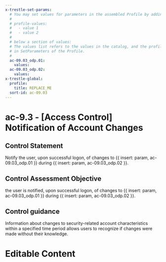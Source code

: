 ```yaml
---
x-trestle-set-params:
  # You may set values for parameters in the assembled Profile by adding
  #
  # profile-values:
  #   - value 1
  #   - value 2
  #
  # below a section of values:
  # The values list refers to the values in the catalog, and the profile-values represent values
  # in SetParameters of the Profile.
  #
  ac-09.03_odp.01:
    values:
  ac-09.03_odp.02:
    values:
x-trestle-global:
  profile:
    title: REPLACE_ME
  sort-id: ac-09.03
---
```


# ac-9.3 - \[Access Control\] Notification of Account Changes

## Control Statement

Notify the user, upon successful logon, of changes to {{ insert: param, ac-09.03_odp.01 }} during {{ insert: param, ac-09.03_odp.02 }}.

## Control Assessment Objective

the user is notified, upon successful logon, of changes to {{ insert: param, ac-09.03_odp.01 }} during {{ insert: param, ac-09.03_odp.02 }}.

## Control guidance

Information about changes to security-related account characteristics within a specified time period allows users to recognize if changes were made without their knowledge.

# Editable Content

<!-- Make additions and edits below -->
<!-- The above represents the contents of the control as received by the profile, prior to additions. -->
<!-- If the profile makes additions to the control, they will appear below. -->
<!-- The above markdown may not be edited but you may edit the content below, and/or introduce new additions to be made by the profile. -->
<!-- If there is a yaml header at the top, parameter values may be edited. Use --set-parameters to incorporate the changes during assembly. -->
<!-- The content here will then replace what is in the profile for this control, after running profile-assemble. -->
<!-- The current profile has no added parts for this control, but you may add new ones here. -->
<!-- Each addition must have a heading either of the form ## Control my_addition_name -->
<!-- or ## Part a. (where the a. refers to one of the control statement labels.) -->
<!-- "## Control" parts are new parts added after the statement part. -->
<!-- "## Part" parts are new parts added into the top-level statement part with that label. -->
<!-- Subparts may be added with nested hash levels of the form ### My Subpart Name -->
<!-- underneath the parent ## Control or ## Part being added -->
<!-- See https://ibm.github.io/compliance-trestle/tutorials/ssp_profile_catalog_authoring/ssp_profile_catalog_authoring for guidance. -->
